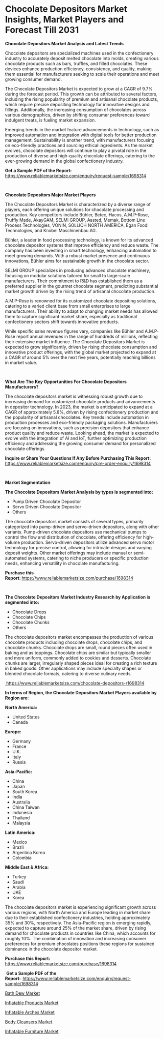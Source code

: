 <p><h1>Chocolate Depositors Market Insights, Market Players and Forecast Till 2031</h1></p><p><strong>Chocolate Depositors Market Analysis and Latest Trends</strong></p>
<p><p>Chocolate depositors are specialized machines used in the confectionery industry to accurately deposit melted chocolate into molds, creating various chocolate products such as bars, truffles, and filled chocolates. These devices enhance production efficiency, consistency, and quality, making them essential for manufacturers seeking to scale their operations and meet growing consumer demand.</p><p>The Chocolate Depositors Market is expected to grow at a CAGR of 9.7% during the forecast period. This growth can be attributed to several factors, including the rising popularity of premium and artisanal chocolate products, which require precise depositing technology for innovative designs and fillings. Additionally, the increasing consumption of chocolates across various demographics, driven by shifting consumer preferences toward indulgent treats, is fueling market expansion.</p><p>Emerging trends in the market feature advancements in technology, such as improved automation and integration with digital tools for better production management. Sustainability is another trend, with manufacturers focusing on eco-friendly practices and sourcing ethical ingredients. As the market evolves, chocolate depositors will continue to play a pivotal role in the production of diverse and high-quality chocolate offerings, catering to the ever-growing demand in the global confectionery industry.</p></p>
<p><strong>Get a Sample PDF of the Report:&nbsp;</strong> <a href="https://www.reliablemarketsize.com/enquiry/request-sample/1698314?utm_campaign=1131&utm_medium=2&utm_source=Github&utm_content=ia&utm_term=16122024&utm_id=chocolate-depositors">https://www.reliablemarketsize.com/enquiry/request-sample/1698314</a></p>
<p>&nbsp;</p>
<p><strong>Chocolate Depositors Major Market Players</strong></p>
<p><p>The Chocolate Depositors Market is characterized by a diverse range of players, each offering unique solutions for chocolate processing and production. Key competitors include Bühler, Betec, Hacos, A.M.P-Rose, Truffly Made, AkayGAM, SELMI GROUP, Aasted, Memak, Bottom Line Process Technologies, VONIN, SOLLICH NORTH AMERICA, Egan Food Technologies, and Knobel Maschinenbau AG.</p><p>Bühler, a leader in food processing technology, is known for its advanced chocolate depositor systems that improve efficiency and reduce waste. The company has been investing in smart technology, enhancing automation to meet growing demands. With a robust market presence and continuous innovations, Bühler aims for sustainable growth in the chocolate sector.</p><p>SELMI GROUP specializes in producing advanced chocolate machinery, focusing on modular solutions tailored for small to large-scale manufacturers. Their commitment to R&D has established them as a preferred supplier in the gourmet chocolate segment, predicting substantial market growth driven by the rising trend of artisanal chocolate production.</p><p>A.M.P-Rose is renowned for its customized chocolate depositing solutions, catering to a varied client base from small enterprises to large manufacturers. Their ability to adapt to changing market needs has allowed them to capture significant market share, especially as traditional confectionery sectors shift towards innovative products.</p><p>While specific sales revenue figures vary, companies like Bühler and A.M.P-Rose report annual revenues in the range of hundreds of millions, reflecting their extensive market influence. The Chocolate Depositors Market is expected to grow significantly, driven by rising chocolate consumption and innovative product offerings, with the global market projected to expand at a CAGR of around 5% over the next five years, potentially reaching billions in market value.</p></p>
<p>&nbsp;</p>
<p><strong>What Are The Key Opportunities For Chocolate Depositors Manufacturers?</strong></p>
<p><p>The chocolate depositors market is witnessing robust growth due to increasing demand for customized chocolate products and advancements in depositor technology. In 2023, the market is anticipated to expand at a CAGR of approximately 5.8%, driven by rising confectionery production and the popularity of artisanal chocolates. Key trends include automation in production processes and eco-friendly packaging solutions. Manufacturers are focusing on innovations, such as precision depositors that enhance product quality and reduce waste. Looking ahead, the market is expected to evolve with the integration of AI and IoT, further optimizing production efficiency and addressing the growing consumer demand for personalized chocolate offerings.</p></p>
<p><strong>Inquire or Share Your Questions If Any Before Purchasing This Report:</strong> <a href="https://www.reliablemarketsize.com/enquiry/pre-order-enquiry/1698314?utm_campaign=1131&utm_medium=2&utm_source=Github&utm_content=ia&utm_term=16122024&utm_id=chocolate-depositors">https://www.reliablemarketsize.com/enquiry/pre-order-enquiry/1698314</a></p>
<p>&nbsp;</p>
<p><strong>Market Segmentation</strong></p>
<p><strong>The Chocolate Depositors Market Analysis by types is segmented into:</strong></p>
<p><ul><li>Pump Driven Chocolate Depositor</li><li>Servo Driven Chocolate Depositor</li><li>Others</li></ul></p>
<p><p>The chocolate depositors market consists of several types, primarily categorized into pump-driven and servo-driven depositors, along with other variants. Pump-driven chocolate depositors use mechanical pumps to control the flow and distribution of chocolate, offering efficiency for high-volume production. Servo-driven depositors utilize advanced servo motor technology for precise control, allowing for intricate designs and varying deposit weights. Other market offerings may include manual or semi-automated systems, catering to niche producers or specific production needs, enhancing versatility in chocolate manufacturing.</p></p>
<p><strong>Purchase this Report:&nbsp;</strong><a href="https://www.reliablemarketsize.com/purchase/1698314?utm_campaign=1131&utm_medium=2&utm_source=Github&utm_content=ia&utm_term=16122024&utm_id=chocolate-depositors">https://www.reliablemarketsize.com/purchase/1698314</a></p>
<p>&nbsp;</p>
<p><strong>The Chocolate Depositors Market Industry Research by Application is segmented into:</strong></p>
<p><ul><li>Chocolate Drops</li><li>Chocolate Chips</li><li>Chocolate Chunks</li><li>Others</li></ul></p>
<p><p>The chocolate depositors market encompasses the production of various chocolate products including chocolate drops, chocolate chips, and chocolate chunks. Chocolate drops are small, round pieces often used in baking and as toppings. Chocolate chips are similar but typically smaller and more uniform, commonly added to cookies and desserts. Chocolate chunks are larger, irregularly shaped pieces ideal for creating a rich texture in baked goods. Other applications may include specialty shapes or blended chocolate formats, catering to diverse culinary needs.</p></p>
<p><a href="https://www.reliablemarketsize.com/chocolate-depositors-r1698314?utm_campaign=1131&utm_medium=2&utm_source=Github&utm_content=ia&utm_term=16122024&utm_id=chocolate-depositors">&nbsp;https://www.reliablemarketsize.com/chocolate-depositors-r1698314</a></p>
<p><strong>In terms of Region, the Chocolate Depositors Market Players available by Region are:</strong></p>
<p>
    <p> <strong> North America: </strong>
        <ul>
            <li>United States</li>
            <li>Canada</li>
        </ul>
        </p> 
    <p> <strong> Europe: </strong>
        <ul>
            <li>Germany</li>
            <li>France</li>
            <li>U.K.</li>
            <li>Italy</li>
            <li>Russia</li>
        </ul>
        </p> 
    <p> <strong> Asia-Pacific: </strong>
        <ul>
            <li>China</li>
            <li>Japan</li>
            <li>South Korea</li>
            <li>India</li>
            <li>Australia</li>
            <li>China Taiwan</li>
            <li>Indonesia</li>
            <li>Thailand</li>
            <li>Malaysia</li>
        </ul>
        </p> 
    <p> <strong> Latin America: </strong>
        <ul>
            <li>Mexico</li>
            <li>Brazil</li>
            <li>Argentina Korea</li>
            <li>Colombia</li>
        </ul>
        </p> 
    <p> <strong> Middle East & Africa: </strong>
        <ul>
            <li>Turkey</li>
            <li>Saudi</li>
            <li>Arabia</li>
            <li>UAE</li>
            <li>Korea</li>
        </ul>
    </p>
    </p>
<p><p>The chocolate depositors market is experiencing significant growth across various regions, with North America and Europe leading in market share due to their established confectionery industries, holding approximately 35% and 30%, respectively. The Asia-Pacific region is emerging rapidly, expected to capture around 25% of the market share, driven by rising demand for chocolate products in countries like China, which accounts for roughly 10%. The combination of innovation and increasing consumer preferences for premium chocolates positions these regions for sustained dominance in the chocolate depositor market.</p></p>
<p><strong>Purchase this Report: </strong><a href="https://www.reliablemarketsize.com/purchase/1698314?utm_campaign=1131&utm_medium=2&utm_source=Github&utm_content=ia&utm_term=16122024&utm_id=chocolate-depositors">https://www.reliablemarketsize.com/purchase/1698314</a></p>
<p>&nbsp;<strong>Get a Sample PDF of the Report:&nbsp;&nbsp;</strong><a href="https://www.reliablemarketsize.com/enquiry/request-sample/1698314?utm_campaign=1131&utm_medium=2&utm_source=Github&utm_content=ia&utm_term=16122024&utm_id=chocolate-depositors">https://www.reliablemarketsize.com/enquiry/request-sample/1698314</a></p>
<p><strong></strong></p>
<p><p><a href="https://www.linkedin.com/pulse/global-bath-dew-market-trends-applications-forecast-indicate-vkqne?utm_campaign=1131&utm_medium=2&utm_source=Github&utm_content=ia&utm_term=16122024&utm_id=chocolate-depositors">Bath Dew Market</a></p><p><a href="https://www.linkedin.com/pulse/81-cagr-inflatable-products-market-2024-2031-growth-analysis-znw6e?utm_campaign=1131&utm_medium=2&utm_source=Github&utm_content=ia&utm_term=16122024&utm_id=chocolate-depositors">Inflatable Products Market</a></p><p><a href="https://www.linkedin.com/pulse/why-inflatable-arches-market-set-47-growth-2031-top-trends-fdy1e?utm_campaign=1131&utm_medium=2&utm_source=Github&utm_content=ia&utm_term=16122024&utm_id=chocolate-depositors">Inflatable Arches Market</a></p><p><a href="https://www.linkedin.com/pulse/global-body-cleansers-market-focus-product-type-acidic-cleanseralkalic-atxje?utm_campaign=1131&utm_medium=2&utm_source=Github&utm_content=ia&utm_term=16122024&utm_id=chocolate-depositors">Body Cleansers Market</a></p><p><a href="https://www.linkedin.com/pulse/inflatable-furniture-industry-forecast-future-growth-valuation-lfkbe?utm_campaign=1131&utm_medium=2&utm_source=Github&utm_content=ia&utm_term=16122024&utm_id=chocolate-depositors">Inflatable Furniture Market</a></p></p>